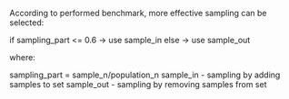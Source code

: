 According to performed benchmark, more effective sampling can be selected:

if sampling_part <= 0.6 -> use sample_in
else                    -> use sample_out

where:

sampling_part = sample_n/population_n
sample_in - sampling by adding samples to set
sample_out - sampling by removing samples from set
